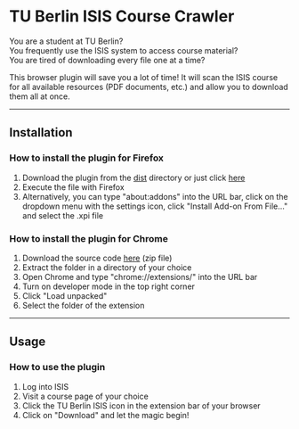 # TU Berlin ISIS Course Crawler

You are a student at TU Berlin? </br>
You frequently use the ISIS system to access course material?  </br>
You are tired of downloading every file one at a time?

This browser plugin will save you a lot of time! It will scan the ISIS course for all available resources (PDF documents, etc.) and allow you to download them all at once. 

---

## Installation

### How to install the plugin for Firefox

1. Download the plugin from the [dist](https://github.com/marcelreppi/tu-berlin-isis-course-crawler/tree/master/dist) directory or just click [here](https://github.com/marcelreppi/tu-berlin-isis-course-crawler/blob/master/dist/tu_berlin_isis_course_crawler-1.2-fx.xpi)
2. Execute the file with Firefox
3. Alternatively, you can type "about:addons" into the URL bar, click on the dropdown menu with the settings icon, click "Install Add-on From File..." and select the .xpi file

### How to install the plugin for Chrome

1. Download the source code [here](https://github.com/marcelreppi/tu-berlin-isis-course-crawler/archive/master.zip) (zip file)
2. Extract the folder in a directory of your choice
3. Open Chrome and type "chrome://extensions/" into the URL bar
4. Turn on developer mode in the top right corner
5. Click "Load unpacked"
6. Select the folder of the extension

----

## Usage

### How to use the plugin

1. Log into ISIS
2. Visit a course page of your choice
3. Click the TU Berlin ISIS icon in the extension bar of your browser
3. Click on "Download" and let the magic begin!
